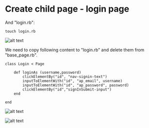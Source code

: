 # Create child page - login page

And "login.rb":

`touch login.rb`

![alt text](https://raw.githubusercontent.com/hy1984427/BDD-with-PageObject/master/images/CreateLoginRB.png "Create login.rb")

We need to copy following content to "login.rb" and delete them from "base_page.rb".

<pre><code>class Login < Page

	def loginAs (username,password)
		clickElementBy("id", "nav-signin-text")
		inputToElementWith("id", "ap_email", username)
		inputToElementWith("id", "ap_password", password)
		clickElementBy("id","signInSubmit-input")
	end

end
</pre></code>

![alt text](https://raw.githubusercontent.com/hy1984427/BDD-with-PageObject/master/images/EditLoginRB.png "Edit login.rb")

![alt text](https://raw.githubusercontent.com/hy1984427/BDD-with-PageObject/master/images/EditLoginRBBasePageRB.png "Remove methods from base_page.rb")
